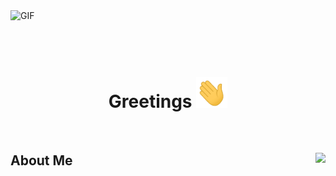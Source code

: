 <div>
  <img align="left" top="500" alt="GIF" src="https://github.com/dash4k/dash4k/assets/133938416/3ca46025-3f21-4724-b9e5-01993168a30d">
</div>
</br></br></br></br>
<div align="center">
  
  # Greetings <img src="https://raw.githubusercontent.com/ABSphreak/ABSphreak/master/gifs/Hi.gif" width="50">
</div>
</br>
<div>
  
  <img align="right" src="https://github.com/dash4k/dash4k/assets/133938416/a6a326c1-030f-483f-96d0-4b39e4800de0">

  ## About Me
  
</div>


